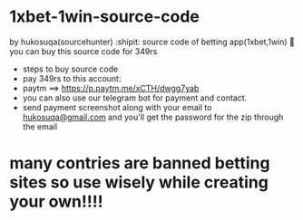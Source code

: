   # 1xbet-1win-source-code
  by hukosuqa(sourcehunter) :shipit:
source code of betting app(1xbet,1win) :space_invader:
you can buy this source code for 349rs

- steps to buy source code 
-  pay 349rs to this account:
- paytm ==> https://p.paytm.me/xCTH/dwgg7yab
- you can also use our telegram bot for payment and contact. 
- send payment screenshot along with your email to hukosuqa@gmail.com and you'll get the password for the zip through the email

# many contries are banned betting sites so use wisely while creating your own!!!!
